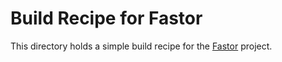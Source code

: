 # Build Recipe for Fastor

This directory holds a simple build recipe for the
[Fastor](https://github.com/romeric/Fastor) project.
